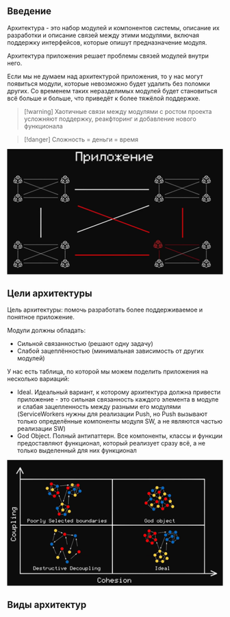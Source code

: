 
## Введение

Архитектура - это набор модулей и компонентов системы, описание их разработки и описание связей между этими модулями, включая поддержку интерфейсов, которые опишут предназначение модуля.

Архитектура приложения решает проблемы связей модулей внутри него.

Если мы не думаем над архитектурой приложения, то у нас могут появиться модули, которые невозможно будет удалить без поломки других. Со временем таких неразделимых модулей будет становиться всё больше и больше, что приведёт к более тяжёлой поддержке.

>[!warning] Хаотичные связи между модулями с ростом проекта усложняют поддержку, реакфторинг и добавление нового функционала

>[!danger] Сложность = деньги = время
 
![](_png/Pasted%20image%2020241026214651.png)

## Цели архитектуры

Цель архитектуры: помочь разработать более поддерживаемое и понятное приложение.

Модули должны обладать:
- Сильной связанностью (решают одну задачу)
- Слабой зацеплённостью (минимальная зависимость от других модулей)

У нас есть таблица, по которой мы можем поделить приложения на несколько вариаций:

- Ideal. Идеальный вариант, к которому архитектура должна привести приложение - это сильная связанность каждого элемента в модуле и слабая зацепленность между разными его модулями (ServiceWorkers нужны для реализации Push, но Push вызывают только определённые компоненты модуля SW, а не являются частью реализации SW)
- God Object. Полный антипаттерн. Все компоненты, классы и функции предоставляют функционал, который реализует сразу всё, а не только выделенный для них функционал

![](_png/Pasted%20image%2020241026215905.png)






## Виды архитектур












